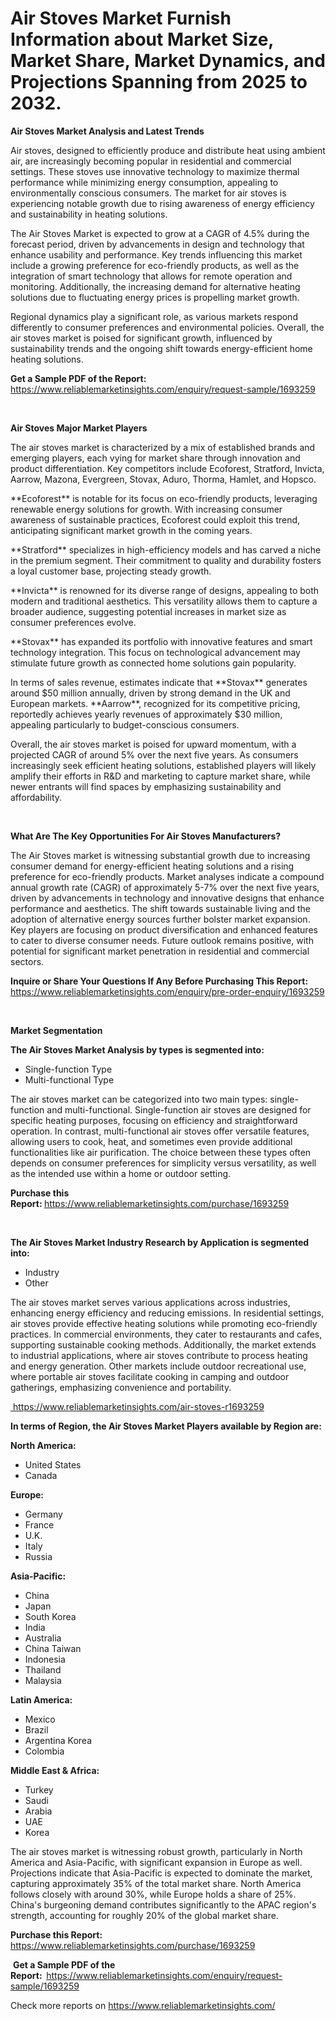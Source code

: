 <p><h1>Air Stoves Market Furnish Information about Market Size, Market Share, Market Dynamics, and Projections Spanning from 2025 to 2032.</h1></p><p><strong>Air Stoves Market Analysis and Latest Trends</strong></p>
<p><p>Air stoves, designed to efficiently produce and distribute heat using ambient air, are increasingly becoming popular in residential and commercial settings. These stoves use innovative technology to maximize thermal performance while minimizing energy consumption, appealing to environmentally conscious consumers. The market for air stoves is experiencing notable growth due to rising awareness of energy efficiency and sustainability in heating solutions.</p><p>The Air Stoves Market is expected to grow at a CAGR of 4.5% during the forecast period, driven by advancements in design and technology that enhance usability and performance. Key trends influencing this market include a growing preference for eco-friendly products, as well as the integration of smart technology that allows for remote operation and monitoring. Additionally, the increasing demand for alternative heating solutions due to fluctuating energy prices is propelling market growth. </p><p>Regional dynamics play a significant role, as various markets respond differently to consumer preferences and environmental policies. Overall, the air stoves market is poised for significant growth, influenced by sustainability trends and the ongoing shift towards energy-efficient home heating solutions.</p></p>
<p><strong>Get a Sample PDF of the Report:&nbsp;</strong> <a href="https://www.reliablemarketinsights.com/enquiry/request-sample/1693259?utm_campaign=2183&utm_medium=2&utm_source=Github&utm_content=ia&utm_term=10042025&utm_id=air-stoves">https://www.reliablemarketinsights.com/enquiry/request-sample/1693259</a></p>
<p>&nbsp;</p>
<p><strong>Air Stoves Major Market Players</strong></p>
<p><p>The air stoves market is characterized by a mix of established brands and emerging players, each vying for market share through innovation and product differentiation. Key competitors include Ecoforest, Stratford, Invicta, Aarrow, Mazona, Evergreen, Stovax, Aduro, Thorma, Hamlet, and Hopsco.</p><p>**Ecoforest** is notable for its focus on eco-friendly products, leveraging renewable energy solutions for growth. With increasing consumer awareness of sustainable practices, Ecoforest could exploit this trend, anticipating significant market growth in the coming years.</p><p>**Stratford** specializes in high-efficiency models and has carved a niche in the premium segment. Their commitment to quality and durability fosters a loyal customer base, projecting steady growth. </p><p>**Invicta** is renowned for its diverse range of designs, appealing to both modern and traditional aesthetics. This versatility allows them to capture a broader audience, suggesting potential increases in market size as consumer preferences evolve.</p><p>**Stovax** has expanded its portfolio with innovative features and smart technology integration. This focus on technological advancement may stimulate future growth as connected home solutions gain popularity.</p><p>In terms of sales revenue, estimates indicate that **Stovax** generates around $50 million annually, driven by strong demand in the UK and European markets. **Aarrow**, recognized for its competitive pricing, reportedly achieves yearly revenues of approximately $30 million, appealing particularly to budget-conscious consumers.</p><p>Overall, the air stoves market is poised for upward momentum, with a projected CAGR of around 5% over the next five years. As consumers increasingly seek efficient heating solutions, established players will likely amplify their efforts in R&D and marketing to capture market share, while newer entrants will find spaces by emphasizing sustainability and affordability.</p></p>
<p>&nbsp;</p>
<p><strong>What Are The Key Opportunities For Air Stoves Manufacturers?</strong></p>
<p><p>The Air Stoves market is witnessing substantial growth due to increasing consumer demand for energy-efficient heating solutions and a rising preference for eco-friendly products. Market analyses indicate a compound annual growth rate (CAGR) of approximately 5-7% over the next five years, driven by advancements in technology and innovative designs that enhance performance and aesthetics. The shift towards sustainable living and the adoption of alternative energy sources further bolster market expansion. Key players are focusing on product diversification and enhanced features to cater to diverse consumer needs. Future outlook remains positive, with potential for significant market penetration in residential and commercial sectors.</p></p>
<p><strong>Inquire or Share Your Questions If Any Before Purchasing This Report:</strong> <a href="https://www.reliablemarketinsights.com/enquiry/pre-order-enquiry/1693259?utm_campaign=2183&utm_medium=2&utm_source=Github&utm_content=ia&utm_term=10042025&utm_id=air-stoves">https://www.reliablemarketinsights.com/enquiry/pre-order-enquiry/1693259</a></p>
<p>&nbsp;</p>
<p><strong>Market Segmentation</strong></p>
<p><strong>The Air Stoves Market Analysis by types is segmented into:</strong></p>
<p><ul><li>Single-function Type</li><li>Multi-functional Type</li></ul></p>
<p><p>The air stoves market can be categorized into two main types: single-function and multi-functional. Single-function air stoves are designed for specific heating purposes, focusing on efficiency and straightforward operation. In contrast, multi-functional air stoves offer versatile features, allowing users to cook, heat, and sometimes even provide additional functionalities like air purification. The choice between these types often depends on consumer preferences for simplicity versus versatility, as well as the intended use within a home or outdoor setting.</p></p>
<p><strong>Purchase this Report:&nbsp;</strong><a href="https://www.reliablemarketinsights.com/purchase/1693259?utm_campaign=2183&utm_medium=2&utm_source=Github&utm_content=ia&utm_term=10042025&utm_id=air-stoves">https://www.reliablemarketinsights.com/purchase/1693259</a></p>
<p>&nbsp;</p>
<p><strong>The Air Stoves Market Industry Research by Application is segmented into:</strong></p>
<p><ul><li>Industry</li><li>Other</li></ul></p>
<p><p>The air stoves market serves various applications across industries, enhancing energy efficiency and reducing emissions. In residential settings, air stoves provide effective heating solutions while promoting eco-friendly practices. In commercial environments, they cater to restaurants and cafes, supporting sustainable cooking methods. Additionally, the market extends to industrial applications, where air stoves contribute to process heating and energy generation. Other markets include outdoor recreational use, where portable air stoves facilitate cooking in camping and outdoor gatherings, emphasizing convenience and portability.</p></p>
<p><a href="https://www.reliablemarketinsights.com/air-stoves-r1693259?utm_campaign=2183&utm_medium=2&utm_source=Github&utm_content=ia&utm_term=10042025&utm_id=air-stoves">&nbsp;https://www.reliablemarketinsights.com/air-stoves-r1693259</a></p>
<p><strong>In terms of Region, the Air Stoves Market Players available by Region are:</strong></p>
<p>
    <p> <strong> North America: </strong>
        <ul>
            <li>United States</li>
            <li>Canada</li>
        </ul>
        </p> 
    <p> <strong> Europe: </strong>
        <ul>
            <li>Germany</li>
            <li>France</li>
            <li>U.K.</li>
            <li>Italy</li>
            <li>Russia</li>
        </ul>
        </p> 
    <p> <strong> Asia-Pacific: </strong>
        <ul>
            <li>China</li>
            <li>Japan</li>
            <li>South Korea</li>
            <li>India</li>
            <li>Australia</li>
            <li>China Taiwan</li>
            <li>Indonesia</li>
            <li>Thailand</li>
            <li>Malaysia</li>
        </ul>
        </p> 
    <p> <strong> Latin America: </strong>
        <ul>
            <li>Mexico</li>
            <li>Brazil</li>
            <li>Argentina Korea</li>
            <li>Colombia</li>
        </ul>
        </p> 
    <p> <strong> Middle East & Africa: </strong>
        <ul>
            <li>Turkey</li>
            <li>Saudi</li>
            <li>Arabia</li>
            <li>UAE</li>
            <li>Korea</li>
        </ul>
    </p>
    </p>
<p><p>The air stoves market is witnessing robust growth, particularly in North America and Asia-Pacific, with significant expansion in Europe as well. Projections indicate that Asia-Pacific is expected to dominate the market, capturing approximately 35% of the total market share. North America follows closely with around 30%, while Europe holds a share of 25%. China's burgeoning demand contributes significantly to the APAC region's strength, accounting for roughly 20% of the global market share.</p></p>
<p><strong>Purchase this Report: </strong><a href="https://www.reliablemarketinsights.com/purchase/1693259?utm_campaign=2183&utm_medium=2&utm_source=Github&utm_content=ia&utm_term=10042025&utm_id=air-stoves">https://www.reliablemarketinsights.com/purchase/1693259</a></p>
<p>&nbsp;<strong>Get a Sample PDF of the Report:&nbsp;&nbsp;</strong><a href="https://www.reliablemarketinsights.com/enquiry/request-sample/1693259?utm_campaign=2183&utm_medium=2&utm_source=Github&utm_content=ia&utm_term=10042025&utm_id=air-stoves">https://www.reliablemarketinsights.com/enquiry/request-sample/1693259</a></p>
<p><strong></strong></p>
<p>Check more reports on <a href="https://www.reliablemarketinsights.com/?utm_campaign=2183&utm_medium=2&utm_source=Github&utm_content=ia&utm_term=10042025&utm_id=air-stoves">https://www.reliablemarketinsights.com/</a></p>